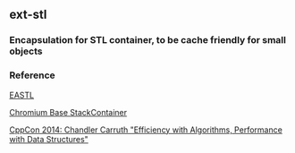 ## ext-stl

### Encapsulation for STL container, to be cache friendly for small objects

### Reference

[EASTL](http://www.open-std.org/jtc1/sc22/wg21/docs/papers/2007/n2271.html)

[Chromium Base StackContainer](http://code.woboq.org/qt5/qtwebengine/src/3rdparty/chromium/base/containers/)

[CppCon 2014: Chandler Carruth "Efficiency with Algorithms, Performance with Data Structures"](https://www.youtube.com/watch?v=fHNmRkzxHWs)
